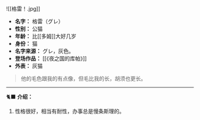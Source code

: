 
![[格雷！.jpg]]

- **名字：** 格雷（グレ）
- **性别：** 公猫
- **年龄：** 比[[多姆]]大好几岁
- **身份：** 猫
- **名字来源：** グレ，灰色。
- **登场作品：** [[《夜之国的库帕》]] 
- **外表：** 灰猫

> 他的毛色跟我的有点像，但毛比我的长，胡须也更长。

---

🐈‍⬛ **介绍：** 

1. 性格很好，相当有耐性，办事总是慢条斯理的。
